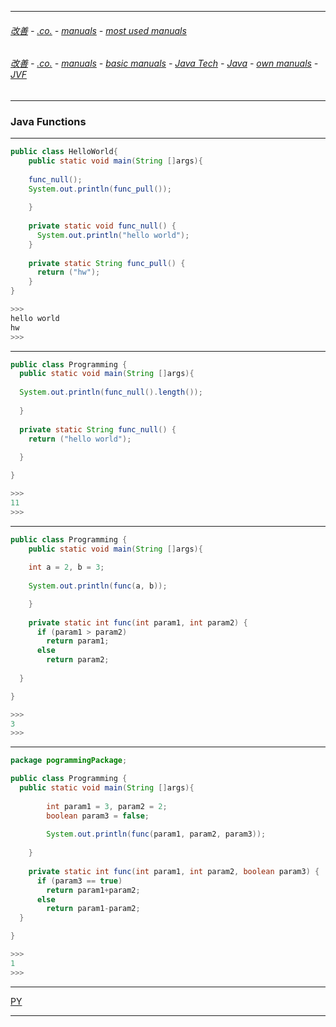 
---

###### [改善](https://github.com/ttltrk/0C/blob/master/README.MD) - [.co.](https://github.com/ttltrk/PRG/blob/master/CODING.MD) - [manuals](https://github.com/ttltrk/PRG/blob/master/MAN.MD) - [most used manuals](https://github.com/ttltrk/PRG/blob/master/MUM.MD)

###### [改善](https://github.com/ttltrk/0C/blob/master/README.MD) - [.co.](https://github.com/ttltrk/PRG/blob/master/CODING.MD) - [manuals](https://github.com/ttltrk/PRG/blob/master/MAN.MD) - [basic manuals](https://github.com/ttltrk/PRG/blob/master/MANUALS.MD) - [Java Tech](https://github.com/ttltrk/PRG/blob/master/JAVA/DOC/JT/JT.MD) - [Java](https://github.com/ttltrk/PRG/blob/master/JAVA/DOC/OJM/OJM.MD) - [own manuals](https://github.com/ttltrk/PRG/blob/master/JAVA/DOC/OJM/JM/JM.MD) - [JVF](https://github.com/ttltrk/PRG/blob/master/JAVA/DOC/OJM/JVF/JVF.MD)

---

### Java Functions

---

```java
public class HelloWorld{
    public static void main(String []args){
    
    func_null();
    System.out.println(func_pull());
	    
    }
	
    private static void func_null() {
      System.out.println("hello world");
    }
     
    private static String func_pull() {
      return ("hw");
    }
}

>>>
hello world
hw
>>>
```

---

```java
public class Programming {
  public static void main(String []args){
  
  System.out.println(func_null().length());
	  
  }
	
  private static String func_null() {
    return ("hello world");
	  
  }

}

>>>
11
>>>
```

---

```java
public class Programming {
	public static void main(String []args){
        
	int a = 2, b = 3;
	
	System.out.println(func(a, b));    

	}
	
    private static int func(int param1, int param2) {
	  if (param1 > param2)
	    return param1;
	  else
		return param2;
		
  }

}

>>>
3
>>>
```

---

```java
package pogrammingPackage;

public class Programming {
  public static void main(String []args){
        
		int param1 = 3, param2 = 2;
		boolean param3 = false;
		
		System.out.println(func(param1, param2, param3));
         
    }
	
    private static int func(int param1, int param2, boolean param3) {
	  if (param3 == true)
	    return param1+param2;
	  else
	    return param1-param2;	  
  }

}

>>>
1
>>>
```

---

[PY](https://github.com/ttltrk/PRG/blob/master/PY/DOC/PYF/FUN/FUN.MD)

---
